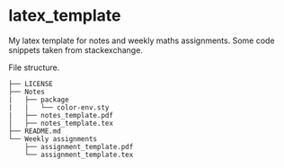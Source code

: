 # latex_template
My latex template for notes and weekly maths assignments.
Some code snippets taken from stackexchange.

File structure.
```
├── LICENSE
├── Notes  
|   ├── package
|   |   └── color-env.sty
|   ├── notes_template.pdf
│   ├── notes_template.tex
├── README.md
└── Weekly assignments
    ├── assignment_template.pdf
    └── assignment_template.tex
```
